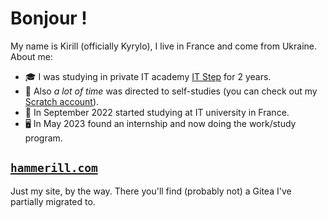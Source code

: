 # Bonjour !
My name is Kirill (officially Kyrylo), I live in France and come from Ukraine. About me:
- 🎓 I was studying in private IT academy [IT Step](https://mariupol.itstep.org/) for 2 years.
- 🍵 Also *a lot of time* was directed to self-studies (you can check out my [Scratch account](https://scratch.mit.edu/users/Hammerill/)).
- 🏫 In September 2022 started studying at IT university in France.
- 🖥️ In May 2023 found an internship and now doing the work/study program.

## [`hammerill.com`](https://hammerill.com/)
Just my site, by the way. There you'll find (probably not) a Gitea I've partially migrated to.
